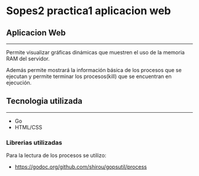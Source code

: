 # Sopes2 practica1 aplicacion web

## Aplicacion Web
---
Permite visualizar gráficas dinámicas que muestren el uso de la memoria RAM del servidor.

Además permite mostrará la información básica de los procesos que se ejecutan y permite terminar los procesos(kill) que se encuentran en ejecución.

## Tecnologia utilizada
---
- Go
- HTML/CSS

### Librerias utilizadas
Para la lectura de los procesos se utilizo:
- https://godoc.org/github.com/shirou/gopsutil/process
